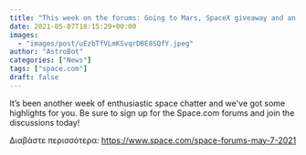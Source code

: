 ```yaml
---
title: "This week on the forums: Going to Mars, SpaceX giveaway and an alternate Earth!"
date: 2021-05-07T18:15:29+00:00
images:
  - "images/post/uEzbTfVLmKSvqrDBE8SQfY.jpeg"
author: "AstroBot"
categories: ["News"]
tags: ["space.com"]
draft: false
---
```


It’s been another week of enthusiastic space chatter and we've got some highlights for you. Be sure to sign up for the Space.com forums and join the discussions today! 

Διαβάστε περισσότερα: https://www.space.com/space-forums-may-7-2021
